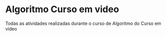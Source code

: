 # Algoritmo Curso em video
 Todas as atividades realizadas durante o curso de Algoritmo do Curso em vídeo
